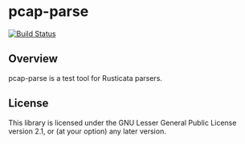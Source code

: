 # pcap-parse

[![Build Status](https://travis-ci.org/rusticata/pcap-parse.svg?branch=master)](https://travis-ci.org/rusticata/pcap-parse)

## Overview

pcap-parse is a test tool for Rusticata parsers.

## License

This library is licensed under the GNU Lesser General Public License version 2.1, or (at your option) any later version.
